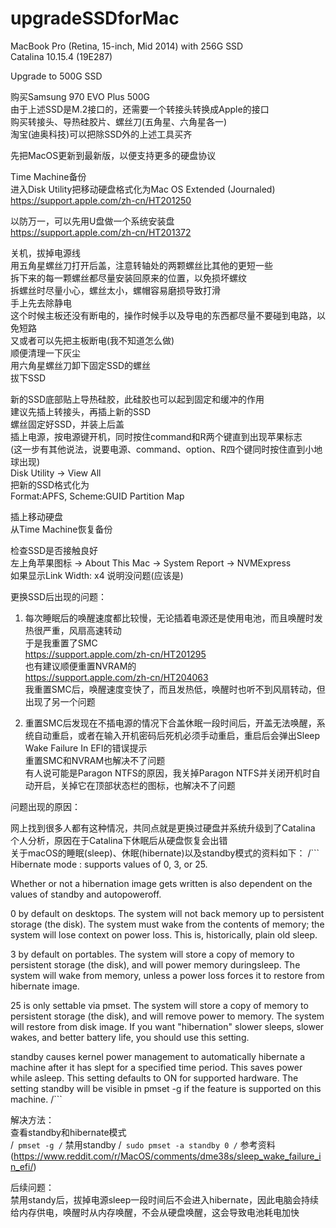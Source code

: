 # upgradeSSDforMac

MacBook Pro (Retina, 15-inch, Mid 2014) with 256G SSD   
Catalina 10.15.4 (19E287)  

Upgrade to 500G SSD  

购买Samsung 970 EVO Plus 500G  
由于上述SSD是M.2接口的，还需要一个转接头转换成Apple的接口  
购买转接头、导热硅胶片、螺丝刀(五角星、六角星各一)  
淘宝(迪奥科技)可以把除SSD外的上述工具买齐  

先把MacOS更新到最新版，以便支持更多的硬盘协议  

Time Machine备份  
进入Disk Utility把移动硬盘格式化为Mac OS Extended (Journaled)  
https://support.apple.com/zh-cn/HT201250  

以防万一，可以先用U盘做一个系统安装盘  
https://support.apple.com/zh-cn/HT201372  

关机，拔掉电源线  
用五角星螺丝刀打开后盖，注意转轴处的两颗螺丝比其他的更短一些  
拆下来的每一颗螺丝都尽量安装回原来的位置，以免损坏螺纹  
拆螺丝时尽量小心，螺丝太小，螺帽容易磨损导致打滑  
手上先去除静电  
这个时候主板还没有断电的，操作时候手以及导电的东西都尽量不要碰到电路，以免短路  
又或者可以先把主板断电(我不知道怎么做)  
顺便清理一下灰尘  
用六角星螺丝刀卸下固定SSD的螺丝  
拔下SSD  

新的SSD底部贴上导热硅胶，此硅胶也可以起到固定和缓冲的作用  
建议先插上转接头，再插上新的SSD  
螺丝固定好SSD，并装上后盖  
插上电源，按电源键开机，同时按住command和R两个键直到出现苹果标志  
(这一步有其他说法，说要电源、command、option、R四个键同时按住直到小地球出现)  
Disk Utility -> View All  
把新的SSD格式化为  
Format:APFS, Scheme:GUID Partition Map  

插上移动硬盘  
从Time Machine恢复备份  

检查SSD是否接触良好  
左上角苹果图标 -> About This Mac -> System Report -> NVMExpress  
如果显示Link Width:	x4 说明没问题(应该是)

更换SSD后出现的问题： 

1. 每次睡眠后的唤醒速度都比较慢，无论插着电源还是使用电池，而且唤醒时发热很严重，风扇高速转动  
于是我重置了SMC   
https://support.apple.com/zh-cn/HT201295  
也有建议顺便重置NVRAM的  
https://support.apple.com/zh-cn/HT204063  
我重置SMC后，唤醒速度变快了，而且发热低，唤醒时也听不到风扇转动，但出现了另一个问题   

2. 重置SMC后发现在不插电源的情况下合盖休眠一段时间后，开盖无法唤醒，系统自动重启，或者在输入开机密码后死机必须手动重启，重启后会弹出Sleep Wake Failure In EFI的错误提示  
重置SMC和NVRAM也解决不了问题  
有人说可能是Paragon NTFS的原因，我关掉Paragon NTFS并关闭开机时自动开启，关掉它在顶部状态栏的图标，也解决不了问题  

问题出现的原因：  

网上找到很多人都有这种情况，共同点就是更换过硬盘并系统升级到了Catalina  
个人分析，原因在于Catalina下休眠后从硬盘恢复会出错  
关于macOS的睡眠(sleep)、休眠(hibernate)以及standby模式的资料如下： 
/```
Hibernate mode : supports values of 0, 3, or 25.

Whether or not a hibernation image gets written is also dependent on the values of standby and autopoweroff.

0 by default on desktops. The system will not back memory up to persistent storage (the disk). The system must wake from the contents of memory; the system will lose context on power loss. This is, historically, plain old sleep.

3 by default on portables. The system will store a copy of memory to persistent storage (the disk), and will power memory duringsleep. The system will wake from memory, unless a power loss forces it to restore from hibernate image.

25 is only settable via pmset. The system will store a copy of memory to persistent storage (the disk), and will remove power to memory. The system will restore from disk image. If you want "hibernation" slower sleeps, slower wakes, and better battery life, you should use this setting.

standby causes kernel power management to automatically hibernate a machine after it has slept for a specified time period. This saves power while asleep. This setting defaults to ON for supported hardware. The setting standby will be visible in pmset -g if the feature is supported on this machine.
/```

解决方法：  
查看standby和hibernate模式   
/```
pmset -g
/```
禁用standby
/```
sudo pmset -a standby 0
/```
参考资料(https://www.reddit.com/r/MacOS/comments/dme38s/sleep_wake_failure_in_efi/)  

后续问题：  
禁用standy后，拔掉电源sleep一段时间后不会进入hibernate，因此电脑会持续给内存供电，唤醒时从内存唤醒，不会从硬盘唤醒，这会导致电池耗电加快  
